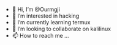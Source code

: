 - 👋 Hi, I’m @Ourmgji
- 👀 I’m interested in hacking 
- 🌱 I’m currently learning termux
- 💞️ I’m looking to collaborate on kalilinux
- 📫 How to reach me ...

<!---
Ourmgji/Ourmgji is a ✨ special ✨ repository because its `README.md` (this file) appears on your GitHub profile.
You can click the Preview link to take a look at your changes.
--->
